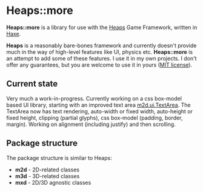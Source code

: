 # Heaps::more
__Heaps::more__ is a library for use with the [Heaps](https://heaps.io/) Game Framework, written in [Haxe](https://haxe.org/).

__Heaps__ is a reasonably bare-bones framework and currently doesn't provide much in the way of high-level features like UI, physics etc. __Heaps::more__ is an attempt to add some of these features. I use it in my own projects. I don't offer any guarantees, but you are welcome to use it in yours ([MIT license](https://choosealicense.com/licenses/mit/)).

## Current state
Very much a work-in-progress. Currently working on a css box-model based UI library, starting with an improved text area [m2d.ui.TextArea](m2d/ui/TextArea.hx). The TextArea now has text rendering, auto-width or fixed width, auto-height or fixed height, clipping (partial glyphs), css box-model (padding, border, margin). Working on alignment (including justify) and then scrolling. 

## Package structure
The package structure is similar to Heaps:
* __m2d__ - 2D-related classes
* __m3d__ - 3D-related classes
* __mxd__ - 2D/3D agnostic classes

